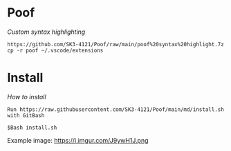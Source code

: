 # Poof
_Custom syntax highlighting_

    https://github.com/SK3-4121/Poof/raw/main/poof%20syntax%20highlight.7z
    cp -r poof ~/.vscode/extensions

# Install
_How to install_
    
    Run https://raw.githubusercontent.com/SK3-4121/Poof/main/md/install.sh with GitBash
    
    $Bash install.sh
    
Example image: https://i.imgur.com/J9ywH1J.png
